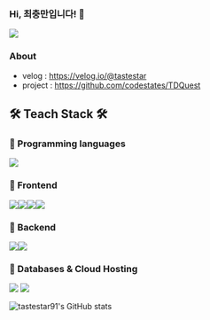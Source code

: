 ### Hi, 최충만입니다! 👋

<img src="https://capsule-render.vercel.app/api?type=wave&color=auto&height=300&section=header&text=Welcome&fontSize=90" />

### About
- velog : <https://velog.io/@tastestar>
- project : <https://github.com/codestates/TDQuest>

## 🛠 Teach Stack 🛠

### 📍 Programming languages
<img src="https://img.shields.io/badge/JavaScript-F7DF1E?style=flat-square&logo=JavaScript&logoColor=white"/>

### 📍 Frontend
<img src="https://img.shields.io/badge/HTML5-E34F26?style=flat-square&logo=HTML5&logoColor=white"/><img src="https://img.shields.io/badge/CSS-1572B6?style=flat-square&logo=CSS&logoColor=white"/><img src="https://img.shields.io/badge/React-61DAFB?style=flat-square&logo=React&logoColor=white"/><img src="https://img.shields.io/badge/Redux-764ABC?style=flat-square&logo=Redux&logoColor=white"/>

### 📍 Backend

<img src="https://img.shields.io/badge/Node.js-339933?style=flat-square&logo=Node.js&logoColor=white"/><img src="https://img.shields.io/badge/Express-000000?style=flat-square&logo=Express&logoColor=white"/>

### 📍 Databases & Cloud Hosting
<img src="https://img.shields.io/badge/MySQL-4479A1?style=flat-square&logo=MySQL&logoColor=white"/> <img src="https://img.shields.io/badge/Amazon AWS-232F3E?style=flat-square&logo=Amazon%20AWS&logoColor=white"/>



![tastestar91's GitHub stats](https://github-readme-stats.vercel.app/api?username=tastestar91&hide=contribs,prs)
